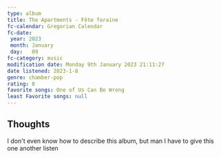 ```yaml
---
type: album 
title: The Apartments - Fête foraine 
fc-calendar: Gregorian Calendar
fc-date: 
 year: 2023
 month: January
 day:   09
fc-category: music
modification date: Monday 9th January 2023 21:11:27
date listened: 2023-1-8 
genre: chamber-pop
rating: 8
favorite songs: One of Us Can Be Wrong
least Favorite songs: null
---
```

## Thoughts

I don't even know how to describe this album, but man I have to give this one another listen
